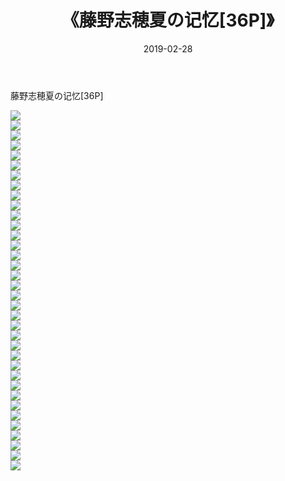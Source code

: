 ﻿---
layout: post
title:  《藤野志穂夏の记忆[36P]》
date:   2019-02-28
img: http://pic.660000.xyz/1:down/唯美/2019/藤野志穂夏の记忆[36P]/000.jpg
categories: [美女, 清纯, 唯美]
---

藤野志穂夏の记忆[36P]

  ![](http://pic.660000.xyz/1:down/唯美/2019/藤野志穂夏の记忆[36P]/001.jpg) <br> ![](http://pic.660000.xyz/1:down/唯美/2019/藤野志穂夏の记忆[36P]/002.jpg) <br> ![](http://pic.660000.xyz/1:down/唯美/2019/藤野志穂夏の记忆[36P]/003.jpg) <br> ![](http://pic.660000.xyz/1:down/唯美/2019/藤野志穂夏の记忆[36P]/004.jpg) <br> ![](http://pic.660000.xyz/1:down/唯美/2019/藤野志穂夏の记忆[36P]/005.jpg) <br> ![](http://pic.660000.xyz/1:down/唯美/2019/藤野志穂夏の记忆[36P]/006.jpg) <br> ![](http://pic.660000.xyz/1:down/唯美/2019/藤野志穂夏の记忆[36P]/007.jpg) <br> ![](http://pic.660000.xyz/1:down/唯美/2019/藤野志穂夏の记忆[36P]/008.jpg) <br> ![](http://pic.660000.xyz/1:down/唯美/2019/藤野志穂夏の记忆[36P]/009.jpg) <br> ![](http://pic.660000.xyz/1:down/唯美/2019/藤野志穂夏の记忆[36P]/010.jpg) <br> ![](http://pic.660000.xyz/1:down/唯美/2019/藤野志穂夏の记忆[36P]/011.jpg) <br> ![](http://pic.660000.xyz/1:down/唯美/2019/藤野志穂夏の记忆[36P]/012.jpg) <br> ![](http://pic.660000.xyz/1:down/唯美/2019/藤野志穂夏の记忆[36P]/013.jpg) <br> ![](http://pic.660000.xyz/1:down/唯美/2019/藤野志穂夏の记忆[36P]/014.jpg) <br> ![](http://pic.660000.xyz/1:down/唯美/2019/藤野志穂夏の记忆[36P]/015.jpg) <br> ![](http://pic.660000.xyz/1:down/唯美/2019/藤野志穂夏の记忆[36P]/016.jpg) <br> ![](http://pic.660000.xyz/1:down/唯美/2019/藤野志穂夏の记忆[36P]/017.jpg) <br> ![](http://pic.660000.xyz/1:down/唯美/2019/藤野志穂夏の记忆[36P]/018.jpg) <br> ![](http://pic.660000.xyz/1:down/唯美/2019/藤野志穂夏の记忆[36P]/019.jpg) <br> ![](http://pic.660000.xyz/1:down/唯美/2019/藤野志穂夏の记忆[36P]/020.jpg) <br> ![](http://pic.660000.xyz/1:down/唯美/2019/藤野志穂夏の记忆[36P]/021.jpg) <br> ![](http://pic.660000.xyz/1:down/唯美/2019/藤野志穂夏の记忆[36P]/022.jpg) <br> ![](http://pic.660000.xyz/1:down/唯美/2019/藤野志穂夏の记忆[36P]/023.jpg) <br> ![](http://pic.660000.xyz/1:down/唯美/2019/藤野志穂夏の记忆[36P]/024.jpg) <br> ![](http://pic.660000.xyz/1:down/唯美/2019/藤野志穂夏の记忆[36P]/025.jpg) <br> ![](http://pic.660000.xyz/1:down/唯美/2019/藤野志穂夏の记忆[36P]/026.jpg) <br> ![](http://pic.660000.xyz/1:down/唯美/2019/藤野志穂夏の记忆[36P]/027.jpg) <br> ![](http://pic.660000.xyz/1:down/唯美/2019/藤野志穂夏の记忆[36P]/028.jpg) <br> ![](http://pic.660000.xyz/1:down/唯美/2019/藤野志穂夏の记忆[36P]/029.jpg) <br> ![](http://pic.660000.xyz/1:down/唯美/2019/藤野志穂夏の记忆[36P]/030.jpg) <br> ![](http://pic.660000.xyz/1:down/唯美/2019/藤野志穂夏の记忆[36P]/031.jpg) <br> ![](http://pic.660000.xyz/1:down/唯美/2019/藤野志穂夏の记忆[36P]/032.jpg) <br> ![](http://pic.660000.xyz/1:down/唯美/2019/藤野志穂夏の记忆[36P]/033.jpg) <br> ![](http://pic.660000.xyz/1:down/唯美/2019/藤野志穂夏の记忆[36P]/034.jpg) <br> ![](http://pic.660000.xyz/1:down/唯美/2019/藤野志穂夏の记忆[36P]/035.jpg) <br> ![](http://pic.660000.xyz/1:down/唯美/2019/藤野志穂夏の记忆[36P]/036.jpg) <br>